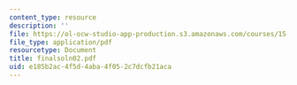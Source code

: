 ```yaml
---
content_type: resource
description: ''
file: https://ol-ocw-studio-app-production.s3.amazonaws.com/courses/15-402-finance-theory-ii-spring-2003/e185b2ac4f5d4aba4f052c7dcfb21aca_finalsoln02.pdf
file_type: application/pdf
resourcetype: Document
title: finalsoln02.pdf
uid: e185b2ac-4f5d-4aba-4f05-2c7dcfb21aca
---
```

